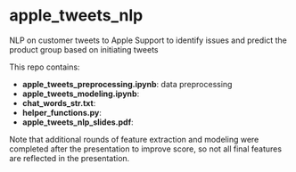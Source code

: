 # apple_tweets_nlp
NLP on customer tweets to Apple Support to identify issues and predict the product group based on initiating tweets

This repo contains:
- **apple_tweets_preprocessing.ipynb**: data preprocessing
- **apple_tweets_modeling.ipynb**: 
- **chat_words_str.txt**: 
- **helper_functions.py**: 
- **apple_tweets_nlp_slides.pdf**: 


Note that additional rounds of feature extraction and modeling were completed after the presentation to improve score, so not all final features are reflected in the presentation.
